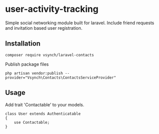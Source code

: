 # user-activity-tracking
Simple social networking module built for laravel. Include friend requests and invitation based user registration.

## Installation
```
composer require vsynch/laravel-contacts
```

Publish package files
```
php artisan vendor:publish --provider="Vsynch\Contacts\ContactsServiceProvider"

```

## Usage
Add trait 'Contactable' to your models.
```
class User extends Authenticatable
{
    use Contactable;
}
```
